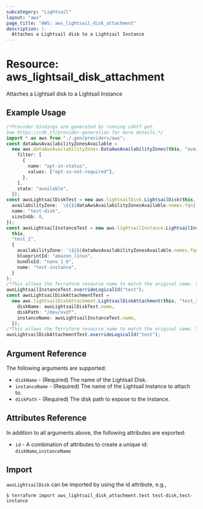 ```yaml
---
subcategory: "Lightsail"
layout: "aws"
page_title: "AWS: aws_lightsail_disk_attachment"
description: |-
  Attaches a Lightsail disk to a Lightsail Instance
---
```


# Resource: aws\_lightsail\_disk\_attachment

Attaches a Lightsail disk to a Lightsail Instance

## Example Usage

```typescript
/*Provider bindings are generated by running cdktf get.
See https://cdk.tf/provider-generation for more details.*/
import * as aws from "./.gen/providers/aws";
const dataAwsAvailabilityZonesAvailable =
  new aws.dataAwsAvailabilityZones.DataAwsAvailabilityZones(this, "available", {
    filter: [
      {
        name: "opt-in-status",
        values: ["opt-in-not-required"],
      },
    ],
    state: "available",
  });
const awsLightsailDiskTest = new aws.lightsailDisk.LightsailDisk(this, "test", {
  availabilityZone: `\${${dataAwsAvailabilityZonesAvailable.names.fqn}[0]}`,
  name: "test-disk",
  sizeInGb: 8,
});
const awsLightsailInstanceTest = new aws.lightsailInstance.LightsailInstance(
  this,
  "test_2",
  {
    availabilityZone: `\${${dataAwsAvailabilityZonesAvailable.names.fqn}[0]}`,
    blueprintId: "amazon_linux",
    bundleId: "nano_1_0",
    name: "test-instance",
  }
);
/*This allows the Terraform resource name to match the original name. You can remove the call if you don't need them to match.*/
awsLightsailInstanceTest.overrideLogicalId("test");
const awsLightsailDiskAttachmentTest =
  new aws.lightsailDiskAttachment.LightsailDiskAttachment(this, "test_3", {
    diskName: awsLightsailDiskTest.name,
    diskPath: "/dev/xvdf",
    instanceName: awsLightsailInstanceTest.name,
  });
/*This allows the Terraform resource name to match the original name. You can remove the call if you don't need them to match.*/
awsLightsailDiskAttachmentTest.overrideLogicalId("test");

```

## Argument Reference

The following arguments are supported:

* `diskName` - (Required) The name of the Lightsail Disk.
* `instanceName` - (Required) The name of the Lightsail Instance to attach to.
* `diskPath` - (Required) The disk path to expose to the instance.

## Attributes Reference

In addition to all arguments above, the following attributes are exported:

* `id` - A combination of attributes to create a unique id: `diskName`,`instanceName`

## Import

`awsLightsailDisk` can be imported by using the id attribute, e.g.,

```shell
$ terraform import aws_lightsail_disk_attachment.test test-disk,test-instance
```
